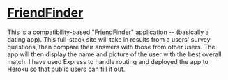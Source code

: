 # [FriendFinder](https://jasonwhiteheadfinder.herokuapp.com/)
This is a compatibility-based "FriendFinder" application -- (basically a dating app). This full-stack site will take in results from a users' survey questions,  then compare their answers with those from other users. The app will then display the name and picture of the user with the best overall match.  I have used Express to handle routing and deployed the app to Heroku so that public users can fill it out.
